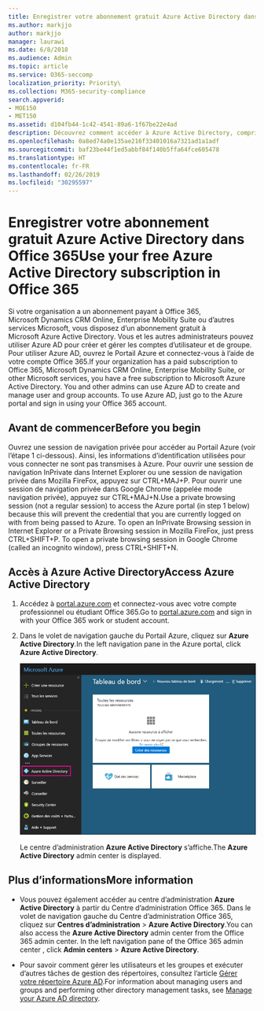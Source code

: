 ```yaml
---
title: Enregistrer votre abonnement gratuit Azure Active Directory dans Office 365
ms.author: markjjo
author: markjjo
manager: laurawi
ms.date: 6/8/2018
ms.audience: Admin
ms.topic: article
ms.service: O365-seccomp
localization_priority: Priority\
ms.collection: M365-security-compliance
search.appverid:
- MOE150
- MET150
ms.assetid: d104fb44-1c42-4541-89a6-1f67be22e4ad
description: Découvrez comment accéder à Azure Active Directory, compris dans l’abonnement payant à Office 365 de votre organisation.
ms.openlocfilehash: 0a8ed74a0e135ae216f33401016a7321ad1a1adf
ms.sourcegitcommit: baf23be44f1ed5abbf84f140b5ffa64fce605478
ms.translationtype: HT
ms.contentlocale: fr-FR
ms.lasthandoff: 02/26/2019
ms.locfileid: "30295597"
---
```

# <a name="use-your-free-azure-active-directory-subscription-in-office-365"></a><span data-ttu-id="fcd13-103">Enregistrer votre abonnement gratuit Azure Active Directory dans Office 365</span><span class="sxs-lookup"><span data-stu-id="fcd13-103">Use your free Azure Active Directory subscription in Office 365</span></span>

<span data-ttu-id="fcd13-p101">Si votre organisation a un abonnement payant à Office 365, Microsoft Dynamics CRM Online, Enterprise Mobility Suite ou d’autres services Microsoft, vous disposez d’un abonnement gratuit à Microsoft Azure Active Directory. Vous et les autres administrateurs pouvez utiliser Azure AD pour créer et gérer les comptes d’utilisateur et de groupe. Pour utiliser Azure AD, ouvrez le Portail Azure et connectez-vous à l’aide de votre compte Office 365.</span><span class="sxs-lookup"><span data-stu-id="fcd13-p101">If your organization has a paid subscription to Office 365, Microsoft Dynamics CRM Online, Enterprise Mobility Suite, or other Microsoft services, you have a free subscription to Microsoft Azure Active Directory. You and other admins can use Azure AD to create and manage user and group accounts. To use Azure AD, just go to the Azure portal and sign in using your Office 365 account.</span></span>
  
## <a name="before-you-begin"></a><span data-ttu-id="fcd13-107">Avant de commencer</span><span class="sxs-lookup"><span data-stu-id="fcd13-107">Before you begin</span></span>

<span data-ttu-id="fcd13-p102">Ouvrez une session de navigation privée pour accéder au Portail Azure (voir l’étape 1 ci-dessous). Ainsi, les informations d’identification utilisées pour vous connecter ne sont pas transmises à Azure. Pour ouvrir une session de navigation InPrivate dans Internet Explorer ou une session de navigation privée dans Mozilla FireFox, appuyez sur CTRL+MAJ+P. Pour ouvrir une session de navigation privée dans Google Chrome (appelée mode navigation privée), appuyez sur CTRL+MAJ+N.</span><span class="sxs-lookup"><span data-stu-id="fcd13-p102">Use a private browsing session (not a regular session) to access the Azure portal (in step 1 below) because this will prevent the credential that you are currently logged on with from being passed to Azure. To open an InPrivate Browsing session in Internet Explorer or a Private Browsing session in Mozilla FireFox, just press CTRL+SHIFT+P. To open a private browsing session in Google Chrome (called an incognito window), press CTRL+SHIFT+N.</span></span>
  
## <a name="access-azure-active-directory"></a><span data-ttu-id="fcd13-111">Accès à Azure Active Directory</span><span class="sxs-lookup"><span data-stu-id="fcd13-111">Access Azure Active Directory</span></span>

1. <span data-ttu-id="fcd13-112">Accédez à [portal.azure.com](https://portal.azure.com) et connectez-vous avec votre compte professionnel ou étudiant Office 365.</span><span class="sxs-lookup"><span data-stu-id="fcd13-112">Go to [portal.azure.com](https://portal.azure.com) and sign in with your Office 365 work or student account.</span></span> 
    
2. <span data-ttu-id="fcd13-113">Dans le volet de navigation gauche du Portail Azure, cliquez sur **Azure Active Directory**.</span><span class="sxs-lookup"><span data-stu-id="fcd13-113">In the left navigation pane in the Azure portal, click **Azure Active Directory**.</span></span>
    
    ![Cliquez sur Azure Active Directory dans le volet de navigation gauche dans le Portail Azure.](media/97d2d72f-ac20-46ab-898c-851f6009b453.png)
  
    <span data-ttu-id="fcd13-115">Le centre d’administration **Azure Active Directory** s’affiche.</span><span class="sxs-lookup"><span data-stu-id="fcd13-115">The **Azure Active Directory** admin center is displayed.</span></span> 
    
## <a name="more-information"></a><span data-ttu-id="fcd13-116">Plus d’informations</span><span class="sxs-lookup"><span data-stu-id="fcd13-116">More information</span></span>

- <span data-ttu-id="fcd13-p103">Vous pouvez également accéder au centre d’administration **Azure Active Directory** à partir du Centre d’administration Office 365. Dans le volet de navigation gauche du Centre d’administration Office 365, cliquez sur **Centres d’administration** \> **Azure Active Directory**.</span><span class="sxs-lookup"><span data-stu-id="fcd13-p103">You can also access the **Azure Active Directory** admin center from the Office 365 admin center. In the left navigation pane of the Office 365 admin center , click **Admin centers** \> **Azure Active Directory**.</span></span>
    
- <span data-ttu-id="fcd13-119">Pour savoir comment gérer les utilisateurs et les groupes et exécuter d’autres tâches de gestion des répertoires, consultez l’article [Gérer votre répertoire Azure AD](https://docs.microsoft.com/azure/active-directory/active-directory-administer).</span><span class="sxs-lookup"><span data-stu-id="fcd13-119">For information about managing users and groups and performing other directory management tasks, see [Manage your Azure AD directory](https://docs.microsoft.com/azure/active-directory/active-directory-administer).</span></span>
